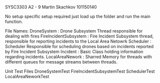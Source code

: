 SYSC3303 A2 - 9
Martin Skachkov 101150140

No setup specific setup required just load up the folder and run the main function.

File Names:
DroneSystem : Drone Subsystem Thread responsible for dealing with fires
FireIncidentSubsystem : Fire Incident Subsystem thread, responsible for reporting incidents to the Local Area Netowrk
Scheduler : Scheduler Responsible for scheduling drones based on incidents reported by Fire Incident Subsystem
Incident : Basic Class holding information regarding incidents.
LocalAreaNework : Sharred Memory for threads with different queues for message streams between threads.

Unit Test Files
DroneSystemTest
FireIncidentSubsystemTest
SchedulerTest
LocalAreaNeworkTest
